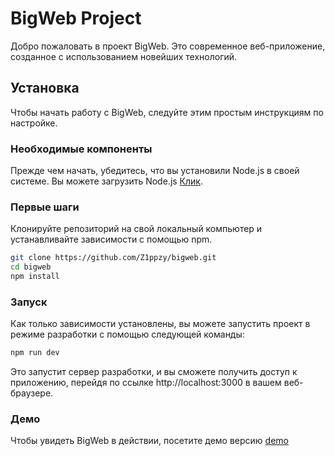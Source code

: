 # BigWeb Project

Добро пожаловать в проект BigWeb. Это cовременное веб-приложение, созданное с использованием новейших технологий.

## Установка

Чтобы начать работу с BigWeb, следуйте этим простым инструкциям по настройке.

### Необходимые компоненты 

Прежде чем начать, убедитесь, что вы установили Node.js в своей системе. Вы можете загрузить Node.js [Клик](https://nodejs.org/).

### Первые шаги

Клонируйте репозиторий на свой локальный компьютер и устанавливайте зависимости с помощью npm.

```bash
git clone https://github.com/Z1ppzy/bigweb.git
cd bigweb
npm install
```

### Запуск

Как только зависимости установлены, вы можете запустить проект в режиме разработки с помощью следующей команды:

```bash
npm run dev
```
Это запустит сервер разработки, и вы сможете получить доступ к приложению, перейдя по ссылке http://localhost:3000 в вашем веб-браузере.


### Демо
Чтобы увидеть BigWeb в действии, посетите демо версию [demo](https://bigweb.vercel.app)
